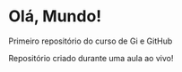 # Olá, Mundo!
 Primeiro repositório do curso de Gi e GitHub

Repositório criado durante uma aula ao vivo!